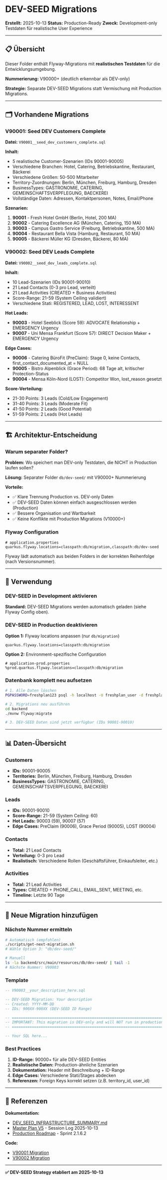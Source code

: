 # DEV-SEED Migrations

**Erstellt:** 2025-10-13
**Status:** Production-Ready
**Zweck:** Development-only Testdaten für realistische User Experience

---

## 📋 Übersicht

Dieser Folder enthält Flyway-Migrations mit **realistischen Testdaten** für die Entwicklungsumgebung.

**Nummerierung:** V90000+ (deutlich erkennbar als DEV-only)

**Strategie:** Separate DEV-SEED Migrations statt Vermischung mit Production Migrations.

---

## 🗂️ Vorhandene Migrations

### V90001: Seed DEV Customers Complete
**Datei:** `V90001__seed_dev_customers_complete.sql`

**Inhalt:**
- 5 realistische Customer-Szenarien (IDs 90001-90005)
- Verschiedene Branchen: Hotel, Catering, Betriebskantine, Restaurant, Bäckerei
- Verschiedene Größen: 50-500 Mitarbeiter
- Territory-Zuordnungen: Berlin, München, Freiburg, Hamburg, Dresden
- BusinessTypes: GASTRONOMIE, CATERING, GEMEINSCHAFTSVERPFLEGUNG, BAECKEREI
- Vollständige Daten: Adressen, Kontaktpersonen, Notes, Email/Phone

**Szenarien:**
1. **90001** - Fresh Hotel GmbH (Berlin, Hotel, 200 MA)
2. **90002** - Catering Excellence AG (München, Catering, 150 MA)
3. **90003** - Campus Gastro Service (Freiburg, Betriebskantine, 500 MA)
4. **90004** - Restaurant Bella Vista (Hamburg, Restaurant, 50 MA)
5. **90005** - Bäckerei Müller KG (Dresden, Bäckerei, 80 MA)

### V90002: Seed DEV Leads Complete
**Datei:** `V90002__seed_dev_leads_complete.sql`

**Inhalt:**
- 10 Lead-Szenarien (IDs 90001-90010)
- 21 Lead Contacts (0-3 pro Lead, verteilt)
- 21 Lead Activities (CREATED + Business Activities)
- Score-Range: 21-59 (System Ceiling validiert)
- Verschiedene Stati: REGISTERED, LEAD, LOST, INTERESSENT

**Hot Leads:**
- **90003** - Hotel Seeblick (Score 59): ADVOCATE Relationship + EMERGENCY Urgency
- **90007** - Uni Mensa Frankfurt (Score 57): DIRECT Decision Maker + EMERGENCY Urgency

**Edge Cases:**
- **90006** - Catering BüroFit (PreClaim): Stage 0, keine Contacts, first_contact_documented_at = NULL
- **90005** - Bistro Alpenblick (Grace Period): 68 Tage alt, kritischer Protection-Status
- **90004** - Mensa Köln-Nord (LOST): Competitor Won, lost_reason gesetzt

**Score-Verteilung:**
- 21-30 Points: 3 Leads (Cold/Low Engagement)
- 31-40 Points: 3 Leads (Moderate Fit)
- 41-50 Points: 2 Leads (Good Potential)
- 51-59 Points: 2 Leads (Hot Leads)

---

## 🏗️ Architektur-Entscheidung

### Warum separater Folder?

**Problem:** Wo speichert man DEV-only Testdaten, die NICHT in Production laufen sollen?

**Lösung:** Separater Folder `db/dev-seed/` mit V90000+ Nummerierung

**Vorteile:**
- ✅ Klare Trennung Production vs. DEV-only Daten
- ✅ DEV-SEED Daten können einfach ausgeschlossen werden (Production)
- ✅ Bessere Organisation und Wartbarkeit
- ✅ Keine Konflikte mit Production Migrations (V10000+)

### Flyway Configuration

```properties
# application.properties
quarkus.flyway.locations=classpath:db/migration,classpath:db/dev-seed
```

Flyway lädt automatisch aus beiden Folders in der korrekten Reihenfolge (nach Versionsnummer).

---

## 🚀 Verwendung

### DEV-SEED in Development aktivieren

**Standard:** DEV-SEED Migrations werden automatisch geladen (siehe Flyway Config oben).

### DEV-SEED in Production deaktivieren

**Option 1:** Flyway locations anpassen (nur `db/migration`)
```properties
quarkus.flyway.locations=classpath:db/migration
```

**Option 2:** Environment-spezifische Configuration
```properties
# application-prod.properties
%prod.quarkus.flyway.locations=classpath:db/migration
```

### Datenbank komplett neu aufsetzen

```bash
# 1. Alle Daten löschen
PGPASSWORD=freshplan123 psql -h localhost -U freshplan_user -d freshplan_db -c "DROP SCHEMA public CASCADE; CREATE SCHEMA public;"

# 2. Migrations neu ausführen
cd backend
./mvnw flyway:migrate

# 3. DEV-SEED Daten sind jetzt verfügbar (IDs 90001-90010)
```

---

## 📊 Daten-Übersicht

### Customers
- **IDs:** 90001-90005
- **Territories:** Berlin, München, Freiburg, Hamburg, Dresden
- **BusinessTypes:** GASTRONOMIE, CATERING, GEMEINSCHAFTSVERPFLEGUNG, BAECKEREI

### Leads
- **IDs:** 90001-90010
- **Score-Range:** 21-59 (System Ceiling: 60)
- **Hot Leads:** 90003 (59), 90007 (57)
- **Edge Cases:** PreClaim (90006), Grace Period (90005), LOST (90004)

### Contacts
- **Total:** 21 Lead Contacts
- **Verteilung:** 0-3 pro Lead
- **Realistisch:** Verschiedene Rollen (Geschäftsführer, Einkaufsleiter, etc.)

### Activities
- **Total:** 21 Lead Activities
- **Types:** CREATED + PHONE_CALL, EMAIL_SENT, MEETING, etc.
- **Timeline:** Letzte 90 Tage

---

## 🔧 Neue Migration hinzufügen

### Nächste Nummer ermitteln

```bash
# Automatisch (empfohlen)
./scripts/get-next-migration.sh
# Wähle Option 3: "db/dev-seed/"

# Manuell
ls -la backend/src/main/resources/db/dev-seed/ | tail -1
# Nächste Nummer: V90003
```

### Template

```sql
-- V90003__your_description_here.sql

-- DEV-SEED Migration: Your description
-- Created: YYYY-MM-DD
-- IDs: 900XX-900XX (DEV-SEED ID Range)

-- =============================================================================
-- IMPORTANT: This migration is DEV-only and will NOT run in production!
-- =============================================================================

-- Your SQL here...
```

### Best Practices

1. **ID-Range:** 90000+ für alle DEV-SEED Entities
2. **Realistische Daten:** Production-ähnliche Szenarien
3. **Dokumentation:** Header mit Beschreibung + ID-Range
4. **Edge Cases:** Verschiedene Stati/Stages abdecken
5. **Referenzen:** Foreign Keys korrekt setzen (z.B. territory_id, user_id)

---

## 📝 Referenzen

**Dokumentation:**
- [DEV_SEED_INFRASTRUCTURE_SUMMARY.md](../../../../docs/planung/features-neu/00_infrastruktur/migrationen/artefakte/DEV_SEED_INFRASTRUCTURE_SUMMARY.md)
- [Master Plan V5](../../../../docs/planung/CRM_COMPLETE_MASTER_PLAN_V5.md) - Session Log 2025-10-13
- [Production Roadmap](../../../../docs/planung/PRODUCTION_ROADMAP_2025.md) - Sprint 2.1.6.2

**Code:**
- [V90001 Migration](./V90001__seed_dev_customers_complete.sql)
- [V90002 Migration](./V90002__seed_dev_leads_complete.sql)

---

**✅ DEV-SEED Strategy etabliert am 2025-10-13**
